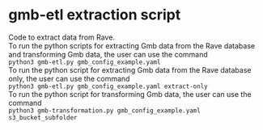 # gmb-etl extraction script
Code to extract data from Rave.<br/>
To run the python scripts for extracting Gmb data from the Rave database and transforming Gmb data, the user can use the command<br/>
```python3 gmb-etl.py gmb_config_example.yaml```<br/>
To run the python script for extracting Gmb data from the Rave database only, the user can use the command<br/>
```python3 gmb-etl.py gmb_config_example.yaml extract-only```<br/>
To run the python script for transforming Gmb data, the user can use the command<br/>
```python3 gmb-transformation.py gmb_config_example.yaml s3_bucket_subfolder```<br/>
